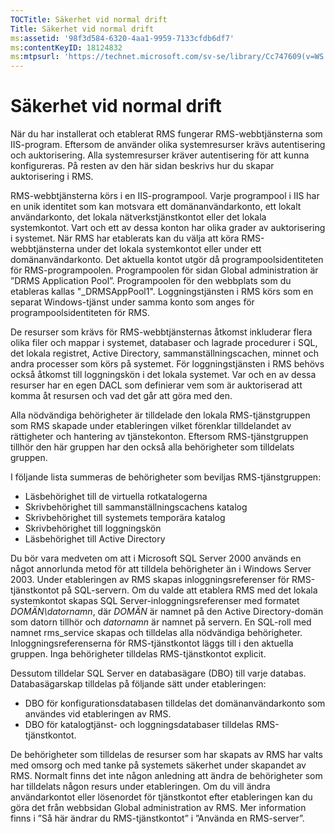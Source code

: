 ```yaml
---
TOCTitle: Säkerhet vid normal drift
Title: Säkerhet vid normal drift
ms:assetid: '98f3d584-6320-4aa1-9959-7133cfdb6df7'
ms:contentKeyID: 18124832
ms:mtpsurl: 'https://technet.microsoft.com/sv-se/library/Cc747609(v=WS.10)'
---
```


Säkerhet vid normal drift
=========================

När du har installerat och etablerat RMS fungerar RMS-webbtjänsterna som IIS-program. Eftersom de använder olika systemresurser krävs autentisering och auktorisering. Alla systemresurser kräver autentisering för att kunna konfigureras. På resten av den här sidan beskrivs hur du skapar auktorisering i RMS.

RMS-webbtjänsterna körs i en IIS-programpool. Varje programpool i IIS har en unik identitet som kan motsvara ett domänanvändarkonto, ett lokalt användarkonto, det lokala nätverkstjänstkontot eller det lokala systemkontot. Vart och ett av dessa konton har olika grader av auktorisering i systemet. När RMS har etablerats kan du välja att köra RMS-webbtjänsterna under det lokala systemkontot eller under ett domänanvändarkonto. Det aktuella kontot utgör då programpoolsidentiteten för RMS-programpoolen. Programpoolen för sidan Global administration är ”DRMS Application Pool”. Programpoolen för den webbplats som du etableras kallas "\_DRMSAppPool1". Loggningstjänsten i RMS körs som en separat Windows-tjänst under samma konto som anges för programpoolsidentiteten för RMS.

De resurser som krävs för RMS-webbtjänsternas åtkomst inkluderar flera olika filer och mappar i systemet, databaser och lagrade procedurer i SQL, det lokala registret, Active Directory, sammanställningscachen, minnet och andra processer som körs på systemet. För loggningstjänsten i RMS behövs också åtkomst till loggningskön i det lokala systemet. Var och en av dessa resurser har en egen DACL som definierar vem som är auktoriserad att komma åt resursen och vad det går att göra med den.

Alla nödvändiga behörigheter är tilldelade den lokala RMS-tjänstgruppen som RMS skapade under etableringen vilket förenklar tilldelandet av rättigheter och hantering av tjänstekonton. Eftersom RMS-tjänstgruppen tillhör den här gruppen har den också alla behörigheter som tilldelats gruppen.

I följande lista summeras de behörigheter som beviljas RMS-tjänstgruppen:

-   Läsbehörighet till de virtuella rotkatalogerna
-   Skrivbehörighet till sammanställningscachens katalog
-   Skrivbehörighet till systemets temporära katalog
-   Skrivbehörighet till loggningskön
-   Läsbehörighet till Active Directory

Du bör vara medveten om att i Microsoft SQL Server 2000 används en något annorlunda metod för att tilldela behörigheter än i Windows Server 2003. Under etableringen av RMS skapas inloggningsreferenser för RMS-tjänstkontot på SQL-servern. Om du valde att etablera RMS med det lokala systemkontot skapas SQL Server-inloggningsreferenser med formatet *DOMÄN\\datornamn*, där *DOMÄN* är namnet på den Active Directory-domän som datorn tillhör och *datornamn* är namnet på servern. En SQL-roll med namnet rms\_service skapas och tilldelas alla nödvändiga behörigheter. Inloggningsreferenserna för RMS-tjänstkontot läggs till i den aktuella gruppen. Inga behörigheter tilldelas RMS-tjänstkontot explicit.

Dessutom tilldelar SQL Server en databasägare (DBO) till varje databas. Databasägarskap tilldelas på följande sätt under etableringen:

-   DBO för konfigurationsdatabasen tilldelas det domänanvändarkonto som användes vid etableringen av RMS.
-   DBO för katalogtjänst- och loggningsdatabaser tilldelas RMS-tjänstkontot.

De behörigheter som tilldelas de resurser som har skapats av RMS har valts med omsorg och med tanke på systemets säkerhet under skapandet av RMS. Normalt finns det inte någon anledning att ändra de behörigheter som har tilldelats någon resurs under etableringen. Om du vill ändra användarkontot eller lösenordet för tjänstkontot efter etableringen kan du göra det från webbsidan Global administration av RMS. Mer information finns i ”Så här ändrar du RMS-tjänstkontot” i ”Använda en RMS-server”.
